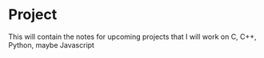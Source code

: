 # Project
This will contain the notes for upcoming projects that I will work on C, C++, Python, maybe Javascript
